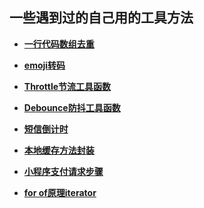 ## 一些遇到过的自己用的工具方法

- **[一行代码数组去重](https://github.com/luojinan/utils/blob/master/ArrayDeduplication/set.md)**
- **[emoji转码](https://github.com/luojinan/utils/blob/master/emoji/readme.md)**
- **[Throttle节流工具函数](https://github.com/luojinan/utils/blob/master/Throttle/readme.md)**
- **[Debounce防抖工具函数](https://github.com/luojinan/utils/blob/master/Debounce/readme.md)**
- **[短信倒计时](https://github.com/luojinan/utils/blob/master/smsCountDown/smsCountDown.md)**
- **[本地缓存方法封装](https://github.com/luojinan/utils/blob/master/myStorage/readme.md)**
- **[小程序支付请求步骤](https://github.com/luojinan/utils/blob/master/paySteps/readme.md)**


- **[for of原理iterator](https://github.com/luojinan/utils/blob/master/iterator/readme.md)**